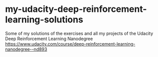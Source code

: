 # my-udacity-deep-reinforcement-learning-solutions
Some of my solutions of the exercises and all my projects of the Udacity Deep Reinforcement Learning Nanodegree https://www.udacity.com/course/deep-reinforcement-learning-nanodegree--nd893
